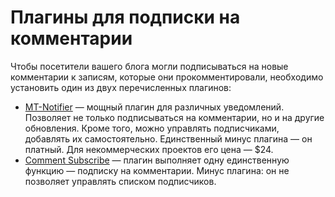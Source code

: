 # Плагины для подписки на комментарии

Чтобы посетители вашего блога могли подписываться на новые комментарии к записям, которые они прокомментировали, необходимо установить один из двух перечисленных плагинов:

* [MT-Notifier](http://everitz.com/mt/notifier/) — мощный плагин для различных уведомлений. Позволяет не только подписываться на комментарии, но и на другие обновления. Кроме того, можно управлять подписчиками, добавлять их самостоятельно. Единственный минус плагина — он платный. Для некоммерческих проектов его цена — $24.
* [Comment Subscribe](http://plugins.movabletype.org/comment-subscribe/) — плагин выполняет одну единственную функцию — подписку на комментарии. Минус плагина: он не позволяет управлять списком подписчиков.

